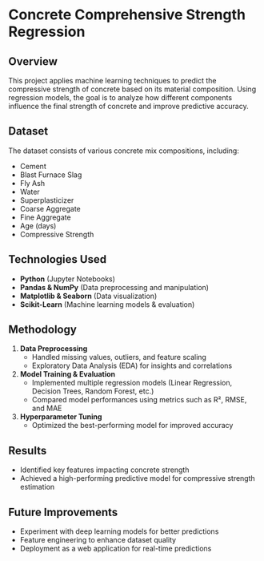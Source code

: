 # Concrete Comprehensive Strength Regression  

## Overview  
This project applies machine learning techniques to predict the compressive strength of concrete based on its material composition. Using regression models, the goal is to analyze how different components influence the final strength of concrete and improve predictive accuracy.  

## Dataset  
The dataset consists of various concrete mix compositions, including:  
- Cement  
- Blast Furnace Slag  
- Fly Ash  
- Water  
- Superplasticizer  
- Coarse Aggregate  
- Fine Aggregate  
- Age (days)  
- Compressive Strength  

## Technologies Used  
- **Python** (Jupyter Notebooks)  
- **Pandas & NumPy** (Data preprocessing and manipulation)  
- **Matplotlib & Seaborn** (Data visualization)  
- **Scikit-Learn** (Machine learning models & evaluation)  

## Methodology  
1. **Data Preprocessing**  
   - Handled missing values, outliers, and feature scaling  
   - Exploratory Data Analysis (EDA) for insights and correlations  
2. **Model Training & Evaluation**  
   - Implemented multiple regression models (Linear Regression, Decision Trees, Random Forest, etc.)  
   - Compared model performances using metrics such as R², RMSE, and MAE  
3. **Hyperparameter Tuning**  
   - Optimized the best-performing model for improved accuracy  

## Results  
- Identified key features impacting concrete strength  
- Achieved a high-performing predictive model for compressive strength estimation 

## Future Improvements  
- Experiment with deep learning models for better predictions  
- Feature engineering to enhance dataset quality  
- Deployment as a web application for real-time predictions  
